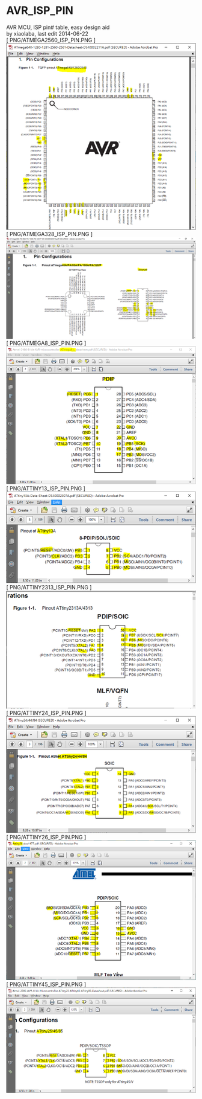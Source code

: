 # AVR_ISP_PIN   
AVR MCU, ISP pin# table, easy design aid   
by xiaolaba, last edit 2014-06-22   
[ PNG/ATMEGA2560_ISP_PIN.PNG ]  
![ PNG/ATMEGA2560_ISP_PIN.PNG ]( PNG/ATMEGA2560_ISP_PIN.PNG )   
[ PNG/ATMEGA328_ISP_PIN.PNG ]  
![ PNG/ATMEGA328_ISP_PIN.PNG ]( PNG/ATMEGA328_ISP_PIN.PNG )   
[ PNG/ATMEGA8_ISP_PIN.PNG ]  
![ PNG/ATMEGA8_ISP_PIN.PNG ]( PNG/ATMEGA8_ISP_PIN.PNG )   
[ PNG/ATTINY13_ISP_PIN.PNG ]  
![ PNG/ATTINY13_ISP_PIN.PNG ]( PNG/ATTINY13_ISP_PIN.PNG )   
[ PNG/ATTINY2313_ISP_PIN.PNG ]  
![ PNG/ATTINY2313_ISP_PIN.PNG ]( PNG/ATTINY2313_ISP_PIN.PNG )   
[ PNG/ATTINY24_ISP_PIN.PNG ]  
![ PNG/ATTINY24_ISP_PIN.PNG ]( PNG/ATTINY24_ISP_PIN.PNG )   
[ PNG/ATTINY26_ISP_PIN.PNG ]  
![ PNG/ATTINY26_ISP_PIN.PNG ]( PNG/ATTINY26_ISP_PIN.PNG )   
[ PNG/ATTINY45_ISP_PIN.PNG ]  
![ PNG/ATTINY45_ISP_PIN.PNG ]( PNG/ATTINY45_ISP_PIN.PNG )   
